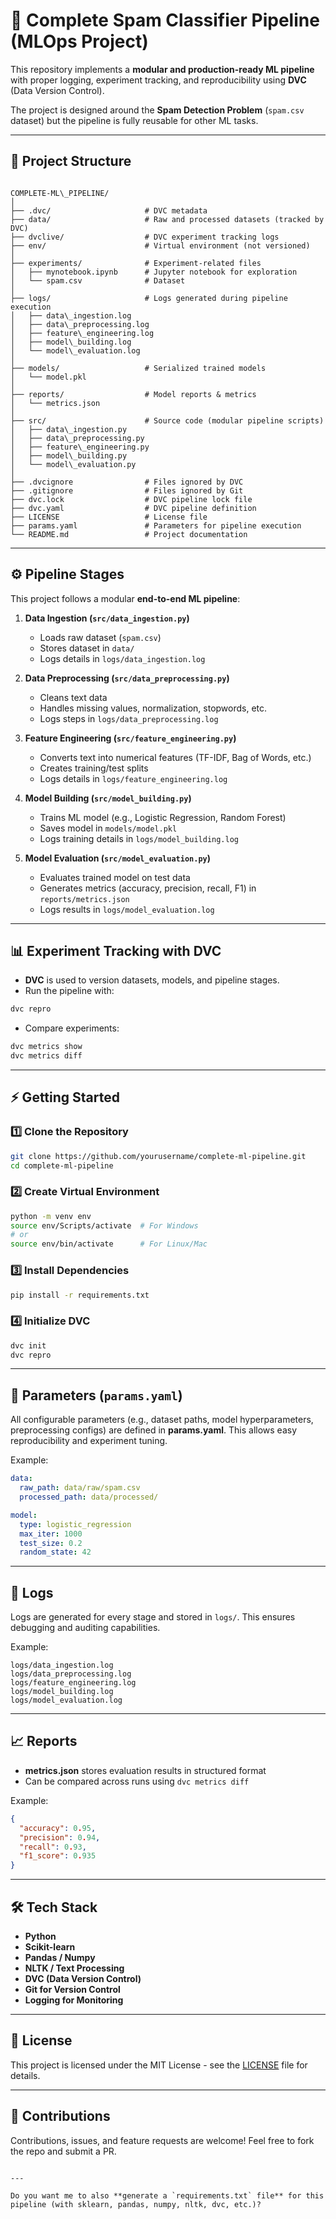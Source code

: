 # 📌 Complete Spam Classifier Pipeline (MLOps Project)

This repository implements a **modular and production-ready ML pipeline** with proper logging, experiment tracking, and reproducibility using **DVC** (Data Version Control).  

The project is designed around the **Spam Detection Problem** (`spam.csv` dataset) but the pipeline is fully reusable for other ML tasks.  

---

## 🚀 Project Structure

```

COMPLETE-ML\_PIPELINE/
│
├── .dvc/                     # DVC metadata
├── data/                     # Raw and processed datasets (tracked by DVC)
├── dvclive/                  # DVC experiment tracking logs
├── env/                      # Virtual environment (not versioned)
│
├── experiments/              # Experiment-related files
│   ├── mynotebook.ipynb      # Jupyter notebook for exploration
│   └── spam.csv              # Dataset
│
├── logs/                     # Logs generated during pipeline execution
│   ├── data\_ingestion.log
│   ├── data\_preprocessing.log
│   ├── feature\_engineering.log
│   ├── model\_building.log
│   └── model\_evaluation.log
│
├── models/                   # Serialized trained models
│   └── model.pkl
│
├── reports/                  # Model reports & metrics
│   └── metrics.json
│
├── src/                      # Source code (modular pipeline scripts)
│   ├── data\_ingestion.py
│   ├── data\_preprocessing.py
│   ├── feature\_engineering.py
│   ├── model\_building.py
│   └── model\_evaluation.py
│
├── .dvcignore                # Files ignored by DVC
├── .gitignore                # Files ignored by Git
├── dvc.lock                  # DVC pipeline lock file
├── dvc.yaml                  # DVC pipeline definition
├── LICENSE                   # License file
├── params.yaml               # Parameters for pipeline execution
└── README.md                 # Project documentation

````

---

## ⚙️ Pipeline Stages

This project follows a modular **end-to-end ML pipeline**:

1. **Data Ingestion (`src/data_ingestion.py`)**  
   - Loads raw dataset (`spam.csv`)  
   - Stores dataset in `data/`  
   - Logs details in `logs/data_ingestion.log`

2. **Data Preprocessing (`src/data_preprocessing.py`)**  
   - Cleans text data  
   - Handles missing values, normalization, stopwords, etc.  
   - Logs steps in `logs/data_preprocessing.log`

3. **Feature Engineering (`src/feature_engineering.py`)**  
   - Converts text into numerical features (TF-IDF, Bag of Words, etc.)  
   - Creates training/test splits  
   - Logs details in `logs/feature_engineering.log`

4. **Model Building (`src/model_building.py`)**  
   - Trains ML model (e.g., Logistic Regression, Random Forest)  
   - Saves model in `models/model.pkl`  
   - Logs training details in `logs/model_building.log`

5. **Model Evaluation (`src/model_evaluation.py`)**  
   - Evaluates trained model on test data  
   - Generates metrics (accuracy, precision, recall, F1) in `reports/metrics.json`  
   - Logs results in `logs/model_evaluation.log`

---

## 📊 Experiment Tracking with DVC

- **DVC** is used to version datasets, models, and pipeline stages.  
- Run the pipeline with:

```bash
dvc repro
````

* Compare experiments:

```bash
dvc metrics show
dvc metrics diff
```

---

## ⚡ Getting Started

### 1️⃣ Clone the Repository

```bash
git clone https://github.com/yourusername/complete-ml-pipeline.git
cd complete-ml-pipeline
```

### 2️⃣ Create Virtual Environment

```bash
python -m venv env
source env/Scripts/activate  # For Windows
# or
source env/bin/activate      # For Linux/Mac
```

### 3️⃣ Install Dependencies

```bash
pip install -r requirements.txt
```

### 4️⃣ Initialize DVC

```bash
dvc init
dvc repro
```

---

## 📂 Parameters (`params.yaml`)

All configurable parameters (e.g., dataset paths, model hyperparameters, preprocessing configs) are defined in **params.yaml**.
This allows easy reproducibility and experiment tuning.

Example:

```yaml
data:
  raw_path: data/raw/spam.csv
  processed_path: data/processed/

model:
  type: logistic_regression
  max_iter: 1000
  test_size: 0.2
  random_state: 42
```

---

## 📑 Logs

Logs are generated for every stage and stored in `logs/`.
This ensures debugging and auditing capabilities.

Example:

```text
logs/data_ingestion.log
logs/data_preprocessing.log
logs/feature_engineering.log
logs/model_building.log
logs/model_evaluation.log
```

---

## 📈 Reports

* **metrics.json** stores evaluation results in structured format
* Can be compared across runs using `dvc metrics diff`

Example:

```json
{
  "accuracy": 0.95,
  "precision": 0.94,
  "recall": 0.93,
  "f1_score": 0.935
}
```

---

## 🛠️ Tech Stack

* **Python**
* **Scikit-learn**
* **Pandas / Numpy**
* **NLTK / Text Processing**
* **DVC (Data Version Control)**
* **Git for Version Control**
* **Logging for Monitoring**

---

## 📜 License

This project is licensed under the MIT License - see the [LICENSE](LICENSE) file for details.

---

## 🙌 Contributions

Contributions, issues, and feature requests are welcome!
Feel free to fork the repo and submit a PR.

```

---

Do you want me to also **generate a `requirements.txt` file** for this pipeline (with sklearn, pandas, numpy, nltk, dvc, etc.)?
```
